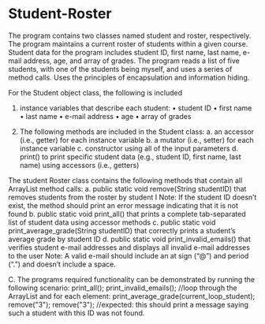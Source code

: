 # Student-Roster

The program contains two classes named student and roster, respectively. The program maintains a current roster of students within a given course. Student data for the program includes student ID, first name, last name, e-mail address, age, and array of grades. The program reads a list of five students, with one of the students being myself, and uses a series of method calls. Uses the principles of encapsulation and information hiding. 

For the Student object class, the following is included

1.   instance variables that describe each student:
•   student ID
•   first name
•   last name
•   e-mail address
•   age
•   array of grades

2.  The following methods are included in the Student class:
a.  an accessor (i.e., getter) for each instance variable
b.  a mutator (i.e., setter) for each instance variable
c.  constructor using all of the input parameters
d.  print() to print specific student data (e.g., student ID, first name, last name) using accessors (i.e., getters)

The student Roster class contains the following methods that contain all ArrayList method calls:
a.  public static void remove(String studentID) that removes students from the roster by student I
Note: If the student ID doesn’t exist, the method should print an error message indicating that it is not found
b.  public static void print_all() that prints a complete tab-separated list of student data using accessor methods
c.  public static void print_average_grade(String studentID) that correctly prints a student’s average grade by student ID
d.  public static void print_invalid_emails() that verifies student e-mail addresses and displays all invalid e-mail addresses to the user
Note: A valid e-mail should include an at sign (“@”) and period (“.”) and doesn’t include a space.

C.  The programs required functionality can be demonstrated by running the following scenario:
print_all();
print_invalid_emails();
//loop through the ArrayList and for each element:
print_average_grade(current_loop_student);
remove("3");
remove("3");
//expected: this should print a message saying such a student with this ID was not found.
